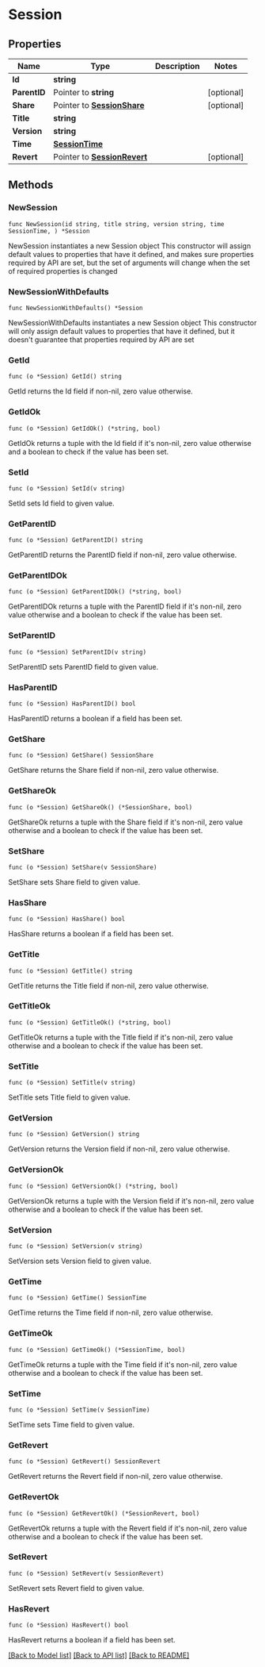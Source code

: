 # Session

## Properties

Name | Type | Description | Notes
------------ | ------------- | ------------- | -------------
**Id** | **string** |  | 
**ParentID** | Pointer to **string** |  | [optional] 
**Share** | Pointer to [**SessionShare**](SessionShare.md) |  | [optional] 
**Title** | **string** |  | 
**Version** | **string** |  | 
**Time** | [**SessionTime**](SessionTime.md) |  | 
**Revert** | Pointer to [**SessionRevert**](SessionRevert.md) |  | [optional] 

## Methods

### NewSession

`func NewSession(id string, title string, version string, time SessionTime, ) *Session`

NewSession instantiates a new Session object
This constructor will assign default values to properties that have it defined,
and makes sure properties required by API are set, but the set of arguments
will change when the set of required properties is changed

### NewSessionWithDefaults

`func NewSessionWithDefaults() *Session`

NewSessionWithDefaults instantiates a new Session object
This constructor will only assign default values to properties that have it defined,
but it doesn't guarantee that properties required by API are set

### GetId

`func (o *Session) GetId() string`

GetId returns the Id field if non-nil, zero value otherwise.

### GetIdOk

`func (o *Session) GetIdOk() (*string, bool)`

GetIdOk returns a tuple with the Id field if it's non-nil, zero value otherwise
and a boolean to check if the value has been set.

### SetId

`func (o *Session) SetId(v string)`

SetId sets Id field to given value.


### GetParentID

`func (o *Session) GetParentID() string`

GetParentID returns the ParentID field if non-nil, zero value otherwise.

### GetParentIDOk

`func (o *Session) GetParentIDOk() (*string, bool)`

GetParentIDOk returns a tuple with the ParentID field if it's non-nil, zero value otherwise
and a boolean to check if the value has been set.

### SetParentID

`func (o *Session) SetParentID(v string)`

SetParentID sets ParentID field to given value.

### HasParentID

`func (o *Session) HasParentID() bool`

HasParentID returns a boolean if a field has been set.

### GetShare

`func (o *Session) GetShare() SessionShare`

GetShare returns the Share field if non-nil, zero value otherwise.

### GetShareOk

`func (o *Session) GetShareOk() (*SessionShare, bool)`

GetShareOk returns a tuple with the Share field if it's non-nil, zero value otherwise
and a boolean to check if the value has been set.

### SetShare

`func (o *Session) SetShare(v SessionShare)`

SetShare sets Share field to given value.

### HasShare

`func (o *Session) HasShare() bool`

HasShare returns a boolean if a field has been set.

### GetTitle

`func (o *Session) GetTitle() string`

GetTitle returns the Title field if non-nil, zero value otherwise.

### GetTitleOk

`func (o *Session) GetTitleOk() (*string, bool)`

GetTitleOk returns a tuple with the Title field if it's non-nil, zero value otherwise
and a boolean to check if the value has been set.

### SetTitle

`func (o *Session) SetTitle(v string)`

SetTitle sets Title field to given value.


### GetVersion

`func (o *Session) GetVersion() string`

GetVersion returns the Version field if non-nil, zero value otherwise.

### GetVersionOk

`func (o *Session) GetVersionOk() (*string, bool)`

GetVersionOk returns a tuple with the Version field if it's non-nil, zero value otherwise
and a boolean to check if the value has been set.

### SetVersion

`func (o *Session) SetVersion(v string)`

SetVersion sets Version field to given value.


### GetTime

`func (o *Session) GetTime() SessionTime`

GetTime returns the Time field if non-nil, zero value otherwise.

### GetTimeOk

`func (o *Session) GetTimeOk() (*SessionTime, bool)`

GetTimeOk returns a tuple with the Time field if it's non-nil, zero value otherwise
and a boolean to check if the value has been set.

### SetTime

`func (o *Session) SetTime(v SessionTime)`

SetTime sets Time field to given value.


### GetRevert

`func (o *Session) GetRevert() SessionRevert`

GetRevert returns the Revert field if non-nil, zero value otherwise.

### GetRevertOk

`func (o *Session) GetRevertOk() (*SessionRevert, bool)`

GetRevertOk returns a tuple with the Revert field if it's non-nil, zero value otherwise
and a boolean to check if the value has been set.

### SetRevert

`func (o *Session) SetRevert(v SessionRevert)`

SetRevert sets Revert field to given value.

### HasRevert

`func (o *Session) HasRevert() bool`

HasRevert returns a boolean if a field has been set.


[[Back to Model list]](../README.md#documentation-for-models) [[Back to API list]](../README.md#documentation-for-api-endpoints) [[Back to README]](../README.md)


